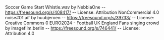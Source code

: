 Soccer Game Start Whistle.wav by NebbiaOne -- https://freesound.org/s/408417/ -- License: Attribution NonCommercial 4.0
noise#01.aif by huubjeroen -- https://freesound.org/s/39733/ -- License: Creative Commons 0
EURO2024 - Football UK England Fans singing crowd by imagefilm.berlin -- https://freesound.org/s/746441/ -- License: Attribution 4.0